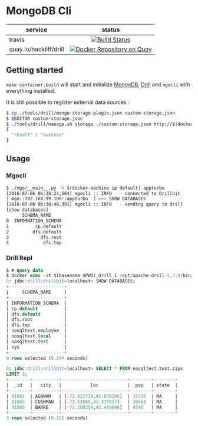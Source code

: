 # MongoDB Cli

| service               | status        |
| --------------------- |:-------------:|
| travis | [![Build Status](https://travis-ci.org/hackliff/mgocli.svg?branch=master)](https://travis-ci.org/hackliff/mgocli) |
| quay.io/hackliff/drill | [![Docker Repository on Quay](https://quay.io/repository/hackliff/drill/status "Docker Repository on Quay")](https://quay.io/repository/hackliff/drill) |

## Getting started

`make container.build` will start and initialize [MongoDB](), [Drill]()
and `mgocli` with everything installed.

It is still possible to register external data sources :

```Bash
$ cp ./tools/drill/mongo-storage-plugin.json custom-storage.json
$ $EDITOR custom-storage.json
$ ./tools/drill/manage.sh storage ./custom-storage.json http://$(docker-machine ip default):8047
{
  "result" : "success"
}
```

## Usage

### Mgocli

```Bash
$ ./mgo/__main__.py -H $(docker-machine ip default) appturbo
[2016-07-06 06:38:24,564] mgocli :: INFO   - connected to Drillbit
[ mgo::192.168.99.100::appturbo  ] >>> SHOW DATABASES
[2016-07-06 06:38:48,391] mgocli :: INFO   - sending query to drill
[show databases]
      SCHEMA_NAME
0  INFORMATION_SCHEMA
1          cp.default
2         dfs.default
3            dfs.root
4             dfs.tmp

```

### Drill Repl

```sql
$ # query data
$ docker exec -it $(basename $PWD)_drill_1 /opt/apache-drill-1.7.0/bin/drill-localhost
0: jdbc:drill:drillbit=localhost> SHOW DATABASES;
+---------------------+
|     SCHEMA_NAME     |
+---------------------+
| INFORMATION_SCHEMA  |
| cp.default          |
| dfs.default         |
| dfs.root            |
| dfs.tmp             |
| nosqltest.employee  |
| nosqltest.local     |
| nosqltest.test      |
| sys                 |
+---------------------+
9 rows selected (0.244 seconds)

0: jdbc:drill:drillbit=localhost> SELECT * FROM nosqltest.test.zips
LIMIT 3;
+--------+----------+-------------------------+--------+--------+
|  _id   |   city   |           loc           |  pop   | state  |
+--------+----------+-------------------------+--------+--------+
| 01001  | AGAWAM   | [-72.622739,42.070206]  | 15338  | MA     |
| 01002  | CUSHMAN  | [-72.51565,42.377017]   | 36963  | MA     |
| 01005  | BARRE    | [-72.108354,42.409698]  | 4546   | MA     |
+--------+----------+-------------------------+--------+--------+
3 rows selected (0.325 seconds)
```

